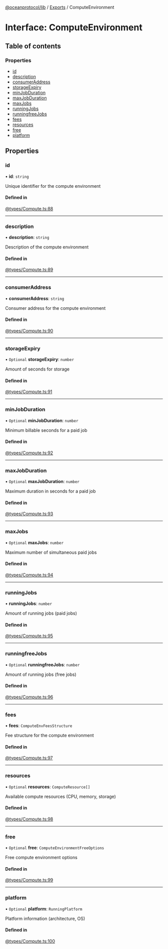 [@oceanprotocol/lib](../README.md) / [Exports](../modules.md) / ComputeEnvironment

# Interface: ComputeEnvironment

## Table of contents

### Properties

- [id](ComputeEnvironment.md#id)
- [description](ComputeEnvironment.md#description)
- [consumerAddress](ComputeEnvironment.md#consumeraddress)
- [storageExpiry](ComputeEnvironment.md#storageexpiry)
- [minJobDuration](ComputeEnvironment.md#minjobduration)
- [maxJobDuration](ComputeEnvironment.md#maxjobduration)
- [maxJobs](ComputeEnvironment.md#maxjobs)
- [runningJobs](ComputeEnvironment.md#runningjobs)
- [runningfreeJobs](ComputeEnvironment.md#runningfreejobs)
- [fees](ComputeEnvironment.md#fees)
- [resources](ComputeEnvironment.md#resources)
- [free](ComputeEnvironment.md#free)
- [platform](ComputeEnvironment.md#platform)

## Properties

### id

• **id**: `string`

Unique identifier for the compute environment

#### Defined in

[@types/Compute.ts:88](https://github.com/oceanprotocol/ocean.js/blob/main/src/@types/Compute.ts#L88)

___

### description

• **description**: `string`

Description of the compute environment

#### Defined in

[@types/Compute.ts:89](https://github.com/oceanprotocol/ocean.js/blob/main/src/@types/Compute.ts#L89)

___

### consumerAddress

• **consumerAddress**: `string`

Consumer address for the compute environment

#### Defined in

[@types/Compute.ts:90](https://github.com/oceanprotocol/ocean.js/blob/main/src/@types/Compute.ts#L90)

___

### storageExpiry

• `Optional` **storageExpiry**: `number`

Amount of seconds for storage

#### Defined in

[@types/Compute.ts:91](https://github.com/oceanprotocol/ocean.js/blob/main/src/@types/Compute.ts#L91)

___

### minJobDuration

• `Optional` **minJobDuration**: `number`

Minimum billable seconds for a paid job

#### Defined in

[@types/Compute.ts:92](https://github.com/oceanprotocol/ocean.js/blob/main/src/@types/Compute.ts#L92)

___

### maxJobDuration

• `Optional` **maxJobDuration**: `number`

Maximum duration in seconds for a paid job

#### Defined in

[@types/Compute.ts:93](https://github.com/oceanprotocol/ocean.js/blob/main/src/@types/Compute.ts#L93)

___

### maxJobs

• `Optional` **maxJobs**: `number`

Maximum number of simultaneous paid jobs

#### Defined in

[@types/Compute.ts:94](https://github.com/oceanprotocol/ocean.js/blob/main/src/@types/Compute.ts#L94)

___

### runningJobs

• **runningJobs**: `number`

Amount of running jobs (paid jobs)

#### Defined in

[@types/Compute.ts:95](https://github.com/oceanprotocol/ocean.js/blob/main/src/@types/Compute.ts#L95)

___

### runningfreeJobs

• `Optional` **runningfreeJobs**: `number`

Amount of running jobs (free jobs)

#### Defined in

[@types/Compute.ts:96](https://github.com/oceanprotocol/ocean.js/blob/main/src/@types/Compute.ts#L96)

___

### fees

• **fees**: `ComputeEnvFeesStructure`

Fee structure for the compute environment

#### Defined in

[@types/Compute.ts:97](https://github.com/oceanprotocol/ocean.js/blob/main/src/@types/Compute.ts#L97)

___

### resources

• `Optional` **resources**: `ComputeResource[]`

Available compute resources (CPU, memory, storage)

#### Defined in

[@types/Compute.ts:98](https://github.com/oceanprotocol/ocean.js/blob/main/src/@types/Compute.ts#L98)

___

### free

• `Optional` **free**: `ComputeEnvironmentFreeOptions`

Free compute environment options

#### Defined in

[@types/Compute.ts:99](https://github.com/oceanprotocol/ocean.js/blob/main/src/@types/Compute.ts#L99)

___

### platform

• `Optional` **platform**: `RunningPlatform`

Platform information (architecture, OS)

#### Defined in

[@types/Compute.ts:100](https://github.com/oceanprotocol/ocean.js/blob/main/src/@types/Compute.ts#L100)
